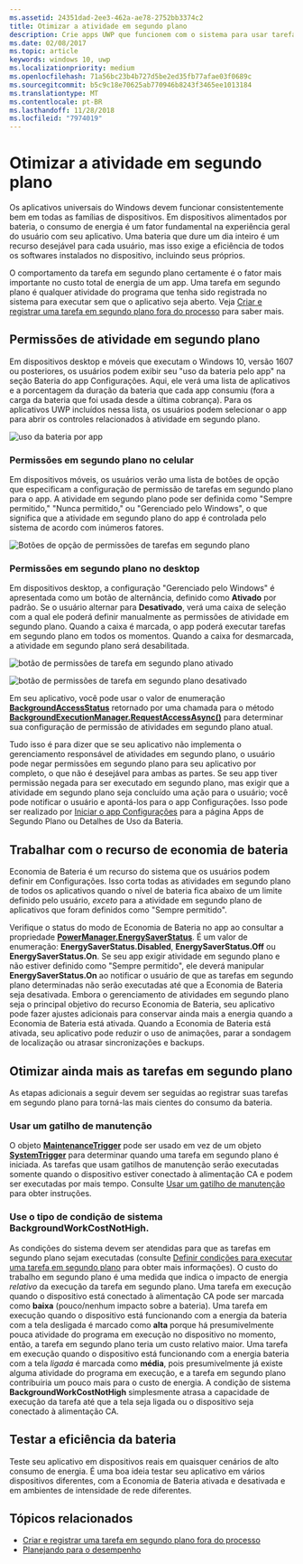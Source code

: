 ```yaml
---
ms.assetid: 24351dad-2ee3-462a-ae78-2752bb3374c2
title: Otimizar a atividade em segundo plano
description: Crie apps UWP que funcionem com o sistema para usar tarefas em segundo plano economizando a bateria.
ms.date: 02/08/2017
ms.topic: article
keywords: windows 10, uwp
ms.localizationpriority: medium
ms.openlocfilehash: 71a56bc23b4b727d5be2ed35fb77afae03f0689c
ms.sourcegitcommit: b5c9c18e70625ab770946b8243f3465ee1013184
ms.translationtype: MT
ms.contentlocale: pt-BR
ms.lasthandoff: 11/28/2018
ms.locfileid: "7974019"
---
```

# <a name="optimize-background-activity"></a>Otimizar a atividade em segundo plano

Os aplicativos universais do Windows devem funcionar consistentemente bem em todas as famílias de dispositivos. Em dispositivos alimentados por bateria, o consumo de energia é um fator fundamental na experiência geral do usuário com seu aplicativo. Uma bateria que dure um dia inteiro é um recurso desejável para cada usuário, mas isso exige a eficiência de todos os softwares instalados no dispositivo, incluindo seus próprios. 

O comportamento da tarefa em segundo plano certamente é o fator mais importante no custo total de energia de um app. Uma tarefa em segundo plano é qualquer atividade do programa que tenha sido registrada no sistema para executar sem que o aplicativo seja aberto. Veja [Criar e registrar uma tarefa em segundo plano fora do processo](https://msdn.microsoft.com/windows/uwp/launch-resume/create-and-register-a-background-task) para saber mais.

## <a name="background-activity-permissions"></a>Permissões de atividade em segundo plano

Em dispositivos desktop e móveis que executam o Windows 10, versão 1607 ou posteriores, os usuários podem exibir seu "uso da bateria pelo app" na seção Bateria do app Configurações. Aqui, ele verá uma lista de aplicativos e a porcentagem da duração da bateria que cada app consumiu (fora a carga da bateria que foi usada desde a última cobrança). Para os aplicativos UWP incluídos nessa lista, os usuários podem selecionar o app para abrir os controles relacionados à atividade em segundo plano.

![uso da bateria por app](images/battery-usage-by-app.png)

### <a name="background-permissions-on-mobile"></a>Permissões em segundo plano no celular

Em dispositivos móveis, os usuários verão uma lista de botões de opção que especificam a configuração de permissão de tarefas em segundo plano para o app. A atividade em segundo plano pode ser definida como "Sempre permitido," "Nunca permitido," ou "Gerenciado pelo Windows", o que significa que a atividade em segundo plano do app é controlada pelo sistema de acordo com inúmeros fatores. 

![Botões de opção de permissões de tarefas em segundo plano](images/background-task-permissions.png)

### <a name="background-permissions-on-desktop"></a>Permissões em segundo plano no desktop

Em dispositivos desktop, a configuração "Gerenciado pelo Windows" é apresentada como um botão de alternância, definido como **Ativado** por padrão. Se o usuário alternar para **Desativado**, verá uma caixa de seleção com a qual ele poderá definir manualmente as permissões de atividade em segundo plano. Quando a caixa é marcada, o app poderá executar tarefas em segundo plano em todos os momentos. Quando a caixa for desmarcada, a atividade em segundo plano será desabilitada.

![botão de permissões de tarefa em segundo plano ativado](images/background-task-permissions-on.png)

![botão de permissões de tarefa em segundo plano desativado](images/background-task-permissions-off.png)

Em seu aplicativo, você pode usar o valor de enumeração [**BackgroundAccessStatus**](https://docs.microsoft.com/en-us/uwp/api/windows.applicationmodel.background.backgroundaccessstatus) retornado por uma chamada para o método [**BackgroundExecutionManager.RequestAccessAsync()**](https://msdn.microsoft.com/library/windows/apps/windows.applicationmodel.background.backgroundexecutionmanager.requestaccessasync.aspx) para determinar sua configuração de permissão de atividades em segundo plano atual.

Tudo isso é para dizer que se seu aplicativo não implementa o gerenciamento responsável de atividades em segundo plano, o usuário pode negar permissões em segundo plano para seu aplicativo por completo, o que não é desejável para ambas as partes. Se seu app tiver permissão negada para ser executado em segundo plano, mas exigir que a atividade em segundo plano seja concluído uma ação para o usuário; você pode notificar o usuário e apontá-los para o app Configurações. Isso pode ser realizado por [Iniciar o app Configurações](https://docs.microsoft.com/en-us/windows/uwp/launch-resume/launch-settings-app) para a página Apps de Segundo Plano ou Detalhes de Uso da Bateria.

## <a name="work-with-the-battery-saver-feature"></a>Trabalhar com o recurso de economia de bateria
Economia de Bateria é um recurso do sistema que os usuários podem definir em Configurações. Isso corta todas as atividades em segundo plano de todos os aplicativos quando o nível de bateria fica abaixo de um limite definido pelo usuário, *exceto* para a atividade em segundo plano de aplicativos que foram definidos como "Sempre permitido".

Verifique o status do modo de Economia de Bateria no app ao consultar a propriedade [**PowerManager.EnergySaverStatus**](https://docs.microsoft.com/en-us/uwp/api/windows.system.power.energysaverstatus). É um valor de enumeração: **EnergySaverStatus.Disabled**, **EnergySaverStatus.Off** ou **EnergySaverStatus.On**. Se seu app exigir atividade em segundo plano e não estiver definido como "Sempre permitido", ele deverá manipular **EnergySaverStatus.On** ao notificar o usuário de que as tarefas em segundo plano determinadas não serão executadas até que a Economia de Bateria seja desativada. Embora o gerenciamento de atividades em segundo plano seja o principal objetivo do recurso Economia de Bateria, seu aplicativo pode fazer ajustes adicionais para conservar ainda mais a energia quando a Economia de Bateria está ativada.  Quando a Economia de Bateria está ativada, seu aplicativo pode reduzir o uso de animações, parar a sondagem de localização ou atrasar sincronizações e backups. 

## <a name="further-optimize-background-tasks"></a>Otimizar ainda mais as tarefas em segundo plano
As etapas adicionais a seguir devem ser seguidas ao registrar suas tarefas em segundo plano para torná-las mais cientes do consumo da bateria.

### <a name="use-a-maintenance-trigger"></a>Usar um gatilho de manutenção 
O objeto [**MaintenanceTrigger**](https://msdn.microsoft.com/library/windows/apps/windows.applicationmodel.background.maintenancetrigger.aspx) pode ser usado em vez de um objeto [**SystemTrigger**](https://msdn.microsoft.com/library/windows/apps/windows.applicationmodel.background.systemtrigger.aspx) para determinar quando uma tarefa em segundo plano é iniciada. As tarefas que usam gatilhos de manutenção serão executadas somente quando o dispositivo estiver conectado à alimentação CA e podem ser executadas por mais tempo. Consulte [Usar um gatilho de manutenção](https://msdn.microsoft.com/windows/uwp/launch-resume/use-a-maintenance-trigger) para obter instruções.

### <a name="use-the-backgroundworkcostnothigh-system-condition-type"></a>Use o tipo de condição de sistema **BackgroundWorkCostNotHigh**.
As condições do sistema devem ser atendidas para que as tarefas em segundo plano sejam executadas (consulte [Definir condições para executar uma tarefa em segundo plano](https://msdn.microsoft.com/windows/uwp/launch-resume/set-conditions-for-running-a-background-task) para obter mais informações). O custo do trabalho em segundo plano é uma medida que indica o impacto de energia *relativo* da execução da tarefa em segundo plano. Uma tarefa em execução quando o dispositivo está conectado à alimentação CA pode ser marcada como **baixa** (pouco/nenhum impacto sobre a bateria). Uma tarefa em execução quando o dispositivo está funcionando com a energia da bateria com a tela desligada é marcado como **alta** porque há presumivelmente pouca atividade do programa em execução no dispositivo no momento, então, a tarefa em segundo plano teria um custo relativo maior. Uma tarefa em execução quando o dispositivo está funcionando com a energia bateria com a tela *ligada* é marcada como **média**, pois presumivelmente já existe alguma atividade do programa em execução, e a tarefa em segundo plano contribuiria um pouco mais para o custo de energia. A condição de sistema **BackgroundWorkCostNotHigh** simplesmente atrasa a capacidade de execução da tarefa até que a tela seja ligada ou o dispositivo seja conectado à alimentação CA.

## <a name="test-battery-efficiency"></a>Testar a eficiência da bateria

Teste seu aplicativo em dispositivos reais em quaisquer cenários de alto consumo de energia. É uma boa ideia testar seu aplicativo em vários dispositivos diferentes, com a Economia de Bateria ativada e desativada e em ambientes de intensidade de rede diferentes.

## <a name="related-topics"></a>Tópicos relacionados

* [Criar e registrar uma tarefa em segundo plano fora do processo](https://msdn.microsoft.com/windows/uwp/launch-resume/create-and-register-a-background-task)  
* [Planejando para o desempenho](https://msdn.microsoft.com/windows/uwp/debug-test-perf/planning-and-measuring-performance)  


